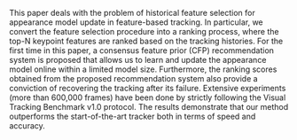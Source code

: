 This paper deals with the problem of historical feature selection for appearance model update in feature-based tracking. In particular, we convert the feature selection procedure into a ranking process, where the top-N keypoint features are ranked based on the tracking histories. For the first time in this paper, a consensus feature prior (CFP) recommendation system is proposed that allows us to learn and update the appearance model online within a limited model size. Furthermore, the ranking scores obtained from the proposed recommendation system also provide a conviction of recovering the tracking after its failure. Extensive experiments (more than 600,000 frames) have been done by strictly following the Visual Tracking Benchmark v1.0 protocol. The results demonstrate that our method outperforms the start-of-the-art tracker both in terms of speed and accuracy. 

